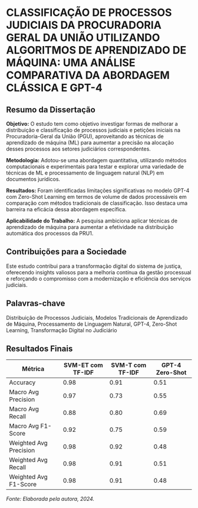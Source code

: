 # CLASSIFICAÇÃO DE PROCESSOS JUDICIAIS DA PROCURADORIA GERAL DA UNIÃO UTILIZANDO ALGORITMOS DE APRENDIZADO DE MÁQUINA: UMA ANÁLISE COMPARATIVA DA ABORDAGEM CLÁSSICA E GPT-4

## Resumo da Dissertação

**Objetivo:** O estudo tem como objetivo investigar formas de melhorar a distribuição e classificação de processos judiciais e petições iniciais na Procuradoria-Geral da União (PGU), aproveitando as técnicas de aprendizado de máquina (ML) para aumentar a precisão na alocação desses processos aos setores judiciários correspondentes.

**Metodologia:** Adotou-se uma abordagem quantitativa, utilizando métodos computacionais e experimentais para testar e explorar uma variedade de técnicas de ML e processamento de linguagem natural (NLP) em documentos jurídicos.

**Resultados:** Foram identificadas limitações significativas no modelo GPT-4 com Zero-Shot Learning em termos de volume de dados processáveis em comparação com métodos tradicionais de classificação. Isso destaca uma barreira na eficácia dessa abordagem específica.

**Aplicabilidade do Trabalho:** A pesquisa ambiciona aplicar técnicas de aprendizado de máquina para aumentar a efetividade na distribuição automática dos processos da PRU1.

## Contribuições para a Sociedade

Este estudo contribui para a transformação digital do sistema de justiça, oferecendo insights valiosos para a melhoria contínua da gestão processual e reforçando o compromisso com a modernização e eficiência dos serviços judiciais.

## Palavras-chave

Distribuição de Processos Judiciais, Modelos Tradicionais de Aprendizado de Máquina, Processamento de Linguagem Natural, GPT-4, Zero-Shot Learning, Transformação Digital no Judiciário

## Resultados Finais

| Métrica                              | SVM-ET com TF-IDF | SVM-T com TF-IDF | GPT-4 Zero-Shot |
|--------------------------------------|-------------------|------------------|------------------|
| Accuracy                             | 0.98              | 0.91             | 0.51             |
| Macro Avg Precision                  | 0.97              | 0.73             | 0.55             |
| Macro Avg Recall                     | 0.88              | 0.80             | 0.69             |
| Macro Avg F1-Score                   | 0.92              | 0.75             | 0.59             |
| Weighted Avg Precision               | 0.98              | 0.92             | 0.48             |
| Weighted Avg Recall                  | 0.98              | 0.91             | 0.51             |
| Weighted Avg F1-Score                | 0.98              | 0.91             | 0.48             |

*Fonte: Elaborada pela autora, 2024.*
